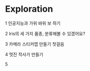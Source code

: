 # Exploration

1	인공지능과 가위 바위 보 하기

2	lris의 세 가지 품종, 분류해볼 수 있겠어요?

3	카메라 스티커앱 만들기 첫걸음

4 멋진 작사가 만들기

5 
